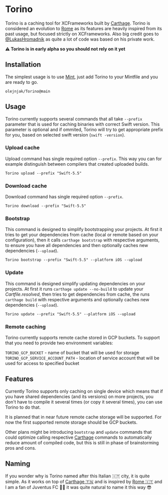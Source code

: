 # Torino

Torino is a caching tool for XCFrameworks built by [Carthage][carthage]. Torino is considered an evolution to [Rome][rome] as its features are heavily inspired from its past usage, but focused strictly on XCFrameworks. Also big credit goes to [@LukasHromadnik](https://github.com/LukasHromadnik) as quite a lot of code was based on his private work.

**⚠️ Torino is in early alpha so you should not rely on it yet**

## Installation

The simplest usage is to use [Mint](https://github.com/yonaskolb/Mint), just add Torino to your Mintfile and you are ready to go.

```
olejnjak/Torino@main
```

## Usage

Torino currently supports several commands that all take `--prefix` parameter that is used for caching binaries with correct Swift version. This parameter is optional and if ommited, Torino will try to get appropriate prefix for you, based on selected swift version (`swift -version`).

### Upload cache

Upload command has single required option `--prefix`. This way you can for example distinguish between compilers that created uploaded builds. 

```
Torino upload --prefix "Swift-5.5"
```

### Download cache

Download command has single required option `--prefix`.

```
Torino download --prefix "Swift-5.5"
```

### Bootstrap

This command is designed to simplify bootstrapping your projects. At first it tries to get your dependencies from cache (local or remote based on your configuration), then it calls `carthage bootstrap` with respective arguments, to ensure you have all dependencies and then optionally caches new dependencies (`--upload`).

```
Torino bootstrap --prefix "Swift-5.5" --platform iOS --upload
```

### Update

This command is designed simplify updating dependencies on your projects. At first it runs `carthage update --no-build` to update your _Cartfile.resolved_, then tries to get dependencies from cache, the runs `carthage build` with respective arguments and optionally caches new dependencies (`--upload`).

```
Torino update --prefix "Swift-5.5" --platform iOS --upload
```

### Remote caching

Torino currently supports remote cache stored in GCP buckets. To support that you need to provide two environment variables:

`TORINO_GCP_BUCKET` - name of bucket that will be used for storage<br>
`TORINO_GCP_SERVICE_ACCOUNT_PATH` - location of service account that will be used for access to specified bucket

## Features

Currently Torino supports only caching on single device which means that if you have shared dependencies (and its versions) on more projects, you don't have to compile it several times (or copy it several times), you can use Torino to do that.

It is planned that in near future remote cache storage will be supported. For now the first supported remote storage should be GCP buckets.

Other plans might be introducing `bootstrap` and `update` commands that could optimize calling respective [Carthage][carthage] commands to automatically reduce amount of compiled code, but this is still in phase of brainstorming pros and cons.

## Naming 

If you wonder why is Torino named after this Italian 🇮🇹  city, it is quite simple. As it works on top of [Carthage 🇹🇳][carthage] and is inspired by [Rome 🇮🇹][rome] and I am a fan of Juventus FC 🖤🤍 it was quite natural to name it this way 😎

[carthage]: https://github.com/Carthage/Carthage
[rome]: https://github.com/tmspzz/Rome
